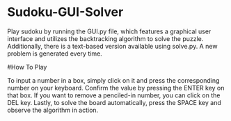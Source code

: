 # Sudoku-GUI-Solver
Play sudoku by running the GUI.py file, which features a graphical user interface and utilizes the backtracking algorithm to solve the puzzle. Additionally, there is a text-based version available using solve.py. A new problem is generated every time.

#How To Play

To input a number in a box, simply click on it and press the corresponding number on your keyboard. Confirm the value by pressing the ENTER key on that box. If you want to remove a penciled-in number, you can click on the DEL key. Lastly, to solve the board automatically, press the SPACE key and observe the algorithm in action. 
